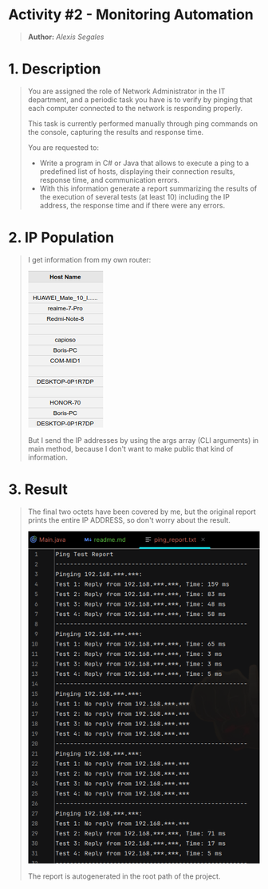 # Activity #2 - Monitoring Automation
> **Author:** *Alexis Segales*

# 1. Description
> You are assigned the role of Network Administrator in the IT department, and a periodic task you have is to verify by pinging that each computer connected to the network is responding properly.
> 
> This task is currently performed manually through ping commands on the console, capturing the results and response time.
> 
> You are requested to:
> * Write a program in C# or Java that allows to execute a ping to a predefined list of hosts, displaying their connection results, response time, and communication errors.
> * With this information generate a report summarizing the results of the execution of several tests (at least 10) including the IP address, the response time and if there were any errors.
# 2. IP Population
> I get information from my own router:
>
> ![](documentation/directions.png)
> 
> But I send the IP addresses by using the args array (CLI arguments) in main method, because I don't want to make public that kind of information.
# 3. Result
> The final two octets have been covered by me, but the original report prints the entire IP ADDRESS, so don't worry about the result. 
> 
> ![](documentation/result.png)
>
> The report is autogenerated in the root path of the project.